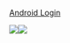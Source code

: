 
<a href="https://www.11zon.com/zon/android/android-login-screen.php">Android Login</a>

<a href="https://www.11zon.com/zon/android/android-login-screen.php"><img src="https://www.11zon.com/images/android/login/login_11zon18.png" /></a><a href="https://www.11zon.com/zon/android/android-login-screen.php"><img src="https://www.11zon.com/images/android/login/login_11zon17.png" /></a>
